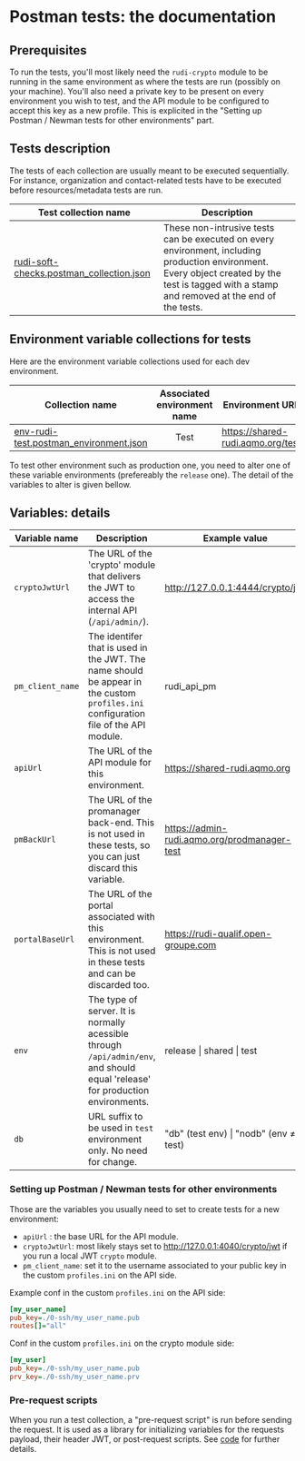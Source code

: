 # Postman tests: the documentation

## Prerequisites

To run the tests, you'll most likely need the `rudi-crypto` module to be running in the same environment as where the tests are run (possibly on your machine).
You'll also need a private key to be present on every environment you wish to test, and the API module to be configured to accept this key as a new profile. This is explicited in the "Setting up Postman / Newman tests for other environments" part.

## Tests description

The tests of each collection are usually meant to be executed sequentially.
For instance, organization and contact-related tests have to be executed before resources/metadata tests are run.

| Test collection name                                                                     | Description                                                                                                                                                                                    |
| ---------------------------------------------------------------------------------------- | ---------------------------------------------------------------------------------------------------------------------------------------------------------------------------------------------- |
| [rudi-soft-checks.postman_collection.json](rudi-soft-checks.postman_collection.json)     | These non-intrusive tests can be executed on every environment, including production environment. Every object created by the test is tagged with a stamp and removed at the end of the tests. |

## Environment variable collections for tests

Here are the environment variable collections used for each dev environment.

| Collection name                                                                      | Associated environment name | Environment URL                   |
| ------------------------------------------------------------------------------------ | :-------------------------: | --------------------------------- |
| [env-rudi-test.postman_environment.json](env-rudi-test.postman_environment.json)     |            Test             | https://shared-rudi.aqmo.org/test |

To test other environment such as production one, you need to alter one of these variable environments (prefereably the `release` one).
The detail of the variables to alter is given bellow.

## Variables: details

| Variable name    | Description                                                                                                                         | Example value                                |
| ---------------- | ----------------------------------------------------------------------------------------------------------------------------------- | -------------------------------------------- |
| `cryptoJwtUrl`   | The URL of the 'crypto' module that delivers the JWT to access the internal API (`/api/admin/`).                                    | http://127.0.0.1:4444/crypto/jwt             |
| `pm_client_name` | The identifer that is used in the JWT. The name should be appear in the custom `profiles.ini` configuration file of the API module. | rudi_api_pm                                  |
| `apiUrl`         | The URL of the API module for this environment.                                                                                     | https://shared-rudi.aqmo.org                 |
| `pmBackUrl`      | The URL of the promanager back-end. This is not used in these tests, so you can just discard this variable.                         | https://admin-rudi.aqmo.org/prodmanager-test |
| `portalBaseUrl`  | The URL of the portal associated with this environment. This is not used in these tests and can be discarded too.                   | https://rudi-qualif.open-groupe.com          |
| `env`            | The type of server. It is normally acessible through `/api/admin/env`, and should equal 'release' for production environments.      | release \| shared \| test                    |
| `db`             | URL suffix to be used in `test` environment only. No need for change.                                                               | "db" (test env) \| "nodb" (env ≠ test)       |

### Setting up Postman / Newman tests for other environments

Those are the variables you usually need to set to create tests for a new environment:

- `apiUrl` : the base URL for the API module.
- `cryptoJwtUrl`: most likely stays set to http://127.0.0.1:4040/crypto/jwt if you run a local JWT `crypto` module.
- `pm_client_name`: set it to the username associated to your public key in the custom `profiles.ini` on the API side.

Example conf in the custom `profiles.ini` on the API side:

```ini
[my_user_name]
pub_key=./0-ssh/my_user_name.pub
routes[]="all"

```

Conf in the custom `profiles.ini` on the crypto module side:

```ini
[my_user]
pub_key=./0-ssh/my_user_name.pub
prv_key=./0-ssh/my_user_name.prv

```

### Pre-request scripts

When you run a test collection, a "pre-request script" is run before sending the request.
It is used as a library for initializing variables for the requests payload, their header JWT, or post-request scripts.
See [code](docPreRequestScript.js) for further details.
